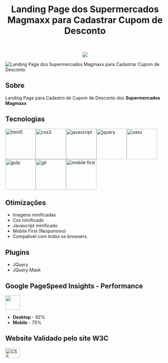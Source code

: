 <h1 align="center">Landing Page dos Supermercados Magmaxx para Cadastrar Cupom de Desconto</h1>

<br>

<p align="center">
<a href="https://matheusgomesweb.github.io/landing-page-supermercados-magmaxx-cupom-desconto" target="_blank"/><img src="https://img.shields.io/badge/🌐%20LIVE%20PREVIEW:-51487f?style=flat-square"/></a>
</p
  
<p>  
<img src="https://i.imgur.com/cTkJhHw.png" alt="Landing Page dos Supermercados Magmaxx para Cadastrar Cupom de Desconto"/>
</p>

## Sobre

Landing Page para Cadastro de Cupom de Desconto dos **Supermercados Magmaxx**

## Tecnologias

<img src="https://image.flaticon.com/icons/svg/919/919827.svg" alt="html5" width="96px"/><img src="https://image.flaticon.com/icons/svg/919/919826.svg" alt="css3" width="96px"/><img src="https://img.icons8.com/color/96/000000/javascript.png" alt="javascript" width="96px"/><img src="https://cdn.iconscout.com/icon/free/png-256/jquery-10-1175155.png" alt="jquery" width="96px"/><img src="https://img.icons8.com/color/96/000000/sass.png" alt="sass" width="96px"/><img src="https://cdn.iconscout.com/icon/free/png-256/gulp-226000.png" alt="gulp" width="96px"/><img src="https://cdn4.iconfinder.com/data/icons/logos-and-brands/512/141_Git_logo_logos-512.png" alt="git" width="96px"/><img src="https://cdn.iconscout.com/icon/free/png-256/responsive-35-454874.png" alt="mobile first" width="96px"/>

## Otimizações

- Imagens minificadas
- Css minificado
- Javascript minificado
- Mobile First (Responsivo)
- Compativel com todos os browsers.

## Plugins

- JQuery
- JQuery Mask

## Google PageSpeed Insights - Performance

[<img src="https://www.gstatic.com/images/icons/material/product/2x/pagespeed_64dp.png" width="46px"/>](https://developers.google.com/speed/pagespeed/insights/?hl=pt-br&url=https%3A%2F%2Fmatheusgomesweb.github.io%2Flanding-page-supermercados-magmaxx-cupom-desconto%2F&tab=desktop)

- **Desktop** - 92%
- **Mobile** - 75%

## Website Validado pelo site **W3C**

[<img style="border:0;width:46px;height:31px" src="https://jigsaw.w3.org/css-validator/images/vcss-blue" alt="CSS válido!" />](https://jigsaw.w3.org/css-validator/validator?uri=https%3A%2F%2Fmatheusgomesweb.github.io%2Flanding-page-supermercados-magmaxx-cupom-desconto%2F&profile=css3svg&usermedium=all&warning=1&vextwarning=&lang=pt-BR)
